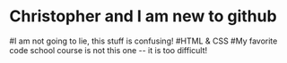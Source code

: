 # Christopher and I am new to github
#I am not going to lie, this stuff is confusing!
#HTML &  CSS
#My favorite code school course is not this one -- it is too difficult!
